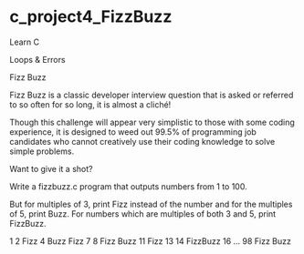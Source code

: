 # c_project4_FizzBuzz

Learn C

Loops & Errors

Fizz Buzz

Fizz Buzz is a classic developer interview question that is asked or referred to so often for so long, it is almost a cliché!

Though this challenge will appear very simplistic to those with some coding experience, it is designed to weed out 99.5% of programming job candidates who cannot creatively use their coding knowledge to solve simple problems.

Want to give it a shot?

Write a fizzbuzz.c program that outputs numbers from 1 to 100.

But for multiples of 3, print Fizz instead of the number and for the multiples of 5, print Buzz. For numbers which are multiples of both 3 and 5, print FizzBuzz.

1
2
Fizz
4
Buzz
Fizz
7
8
Fizz
Buzz
11
Fizz
13
14
FizzBuzz
16
    ...
98
Fizz
Buzz
